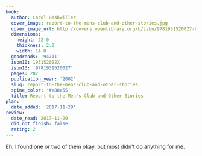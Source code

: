 ```yaml
---
book:
  author: Carol Emshwiller
  cover_image: report-to-the-mens-club-and-other-stories.jpg
  cover_image_url: http://covers.openlibrary.org/b/isbn/9781931520027-L.jpg
  dimensions:
    height: 22.0
    thickness: 2.0
    width: 14.0
  goodreads: '94711'
  isbn10: 193152002X
  isbn13: '9781931520027'
  pages: 282
  publication_year: '2002'
  slug: report-to-the-mens-club-and-other-stories
  spine_color: '#e88e55'
  title: Report to the Men's Club and Other Stories
plan:
  date_added: '2017-11-29'
review:
  date_read: 2017-11-29
  did_not_finish: false
  rating: 2
---
```


Eh, I found one or two of them okay, but most didn't do anything for me.
